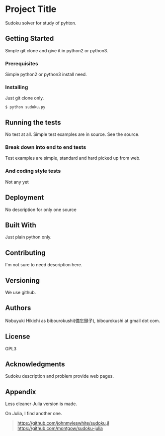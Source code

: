 # Project Title

Sudoku solver for study of pyhton.

## Getting Started

Simple git clone and give it in python2 or python3.

### Prerequisites

Simple python2 or python3 install need.

### Installing

Just git clone only.

```
$ python sudoku.py
```

## Running the tests

No test at all. Simple test examples are in source.
See the source.

### Break down into end to end tests

Test examples are simple, standard and hard picked up from
web.

### And coding style tests

Not any yet

## Deployment

No description for only one source

## Built With

Just plain python only.

## Contributing

I'm not sure to need description here.

## Versioning

We use github.

## Authors

Nobuyuki Hikichi as bibourokushi(備忘録子), bibourokushi at gmail dot com.

## License

GPL3

## Acknowledgments

Sudoku description and problem provide web pages.

## Appendix

Less cleaner Julia version is made.

On Julia, I find another one.
> https://github.com/johnmyleswhite/sudoku.jl
> https://github.com/montgow/sudoku-julia
